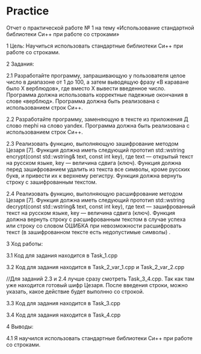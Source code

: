 # Practice
Отчет о практической работе № 1 на тему «Использование стандартной библиотеки Си++ при работе со строками»

1  Цель: Научиться использовать стандартные библиотеки Си++ при работе со строками.

2  Задания: 

2.1  Разработайте программу, запрашивающую у пользователя целое число в диапазоне от 1 до 100, а затем выводящую фразу «В караване было X верблюдов», где вместо X вывести введенное число. Программа должна использовать корректные падежные окончания в слове «верблюд». Программа должна быть реализована с использованием строк Си++.

2.2  Разработайте программу, заменяющую в тексте из приложения Д слово mephi на слово yandex. Программа должна быть реализована с использованием строк Си++.

2.3  Реализовать функцию, выполняющую зашифрование методом Цезаря [7]. Функция должна иметь следующий прототип std::wstring encrypt(const std::wstring& text, const int key), где text — открытый текст на русском языке, key — величина сдвига (ключ). Функция должна перед зашифрованием удалить из текста все символы, кроме русских букв, и привести их к верхнему регистру. Функция должна вернуть строку с зашифрованным текстом.

2.4  Реализовать функцию, выполняющую расшифрование методом Цезаря [7]. Функция должна иметь следующий прототип std::wstring decrypt(const std::wstring& text, const int key), где text — зашифрованный текст на русском языке, key — величина сдвига (ключ). Функция должна вернуть строку с расшифрованным текстом в случае успеха или строку со словом ОШИБКА при невозможности расшифровать текст (в зашифрованном тексте есть недопустимые символы) .

3  Ход работы:

3.1  Код для задания находится в Task_1.cpp

3.2  Код для задания находится в Task_2_var_1.cpp и Task_2_var_2.cpp

//Для заданий 2.3 и 2.4 лучше сразу смотреть Task_3_4.cpp. Так как там уже находится готовый шифр Цезаря. После введения строки, можно указать, какое действие будет выполнно со строкой.

3.3  Код для задания находится в Task_3.cpp

3.4  Код для задания находится в Task_4.cpp

4  Выводы: 

4.1  Я научился использовать стандартные библиотеки Си++ при работе со строками.

